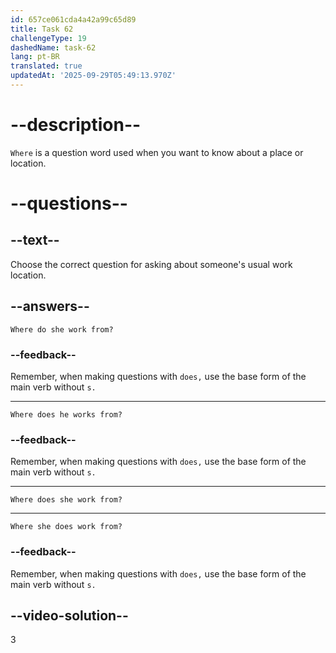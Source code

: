 ```yaml
---
id: 657ce061cda4a42a99c65d89
title: Task 62
challengeType: 19
dashedName: task-62
lang: pt-BR
translated: true
updatedAt: '2025-09-29T05:49:13.970Z'
---
```


# --description--

`Where` is a question word used when you want to know about a place or location.

# --questions--

## --text--

Choose the correct question for asking about someone's usual work location.

## --answers--

`Where do she work from?`

### --feedback--

Remember, when making questions with `does,` use the base form of the main verb without `s.`

---

`Where does he works from?`

### --feedback--

Remember, when making questions with `does,` use the base form of the main verb without `s.`

---

`Where does she work from?`

---

`Where she does work from?`

### --feedback--

Remember, when making questions with `does,` use the base form of the main verb without `s.`

## --video-solution--

3
